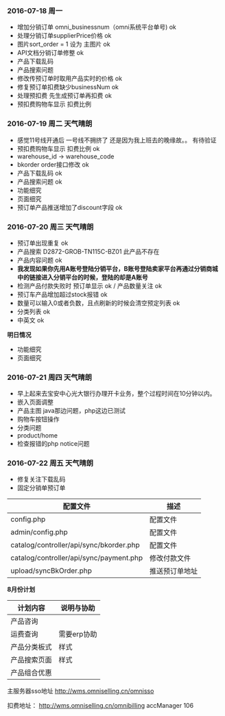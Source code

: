 ### 2016-07-18 周一
- 增加分销订单 omni_businessnum（omni系统平台单号) ok
- 处理分销订单supplierPrice价格  ok
- 图片sort_order = 1 设为 主图片   ok
- API文档分销订单修整 ok
- 产品下载乱码 
- 产品搜索问题 
- 修改传预订单时取用产品实时的价格 ok
- 修复预订单扣费缺少businessNum  ok
- 处理预扣费 先生成预订单再扣费   ok
- 预扣费购物车显示 扣费比例

### 2016-07-19 周二 天气晴朗
- 感觉11号线开通后 一号线不拥挤了 还是因为我上班去的晚缘故。。 有待验证
- 预扣费购物车显示 扣费比例 ok
- warehouse_id -> warehouse_code 
- bkorder order接口修改 ok
- 产品下载乱码 ok
- 产品搜索问题 ok
- 功能细究
- 页面细究
- 预订单产品推送增加了discount字段 ok


### 2016-07-20 周三 天气晴朗
- 预订单出现重复 ok
- 产品搜索 D2872-GROB-TN115C-BZ01 此产品不存在
- 产品内容问题 ok
- **我发现如果你先用A账号登陆分销平台，B账号登陆卖家平台再通过分销商城中的链接进入分销平台的时候，登陆的却是A账号**
- 检测产品付款失败时 预订单显示 ok / 产品数量关注 ok
- 预订车产品增加超过stock报错 ok
- 数量可以输入0或者负数，且点刷新的时候会清空预定列表  ok
- 分类列表 ok
- 中英文 ok

**明日情况**

- 功能细究
- 页面细究

### 2016-07-21 周四 天气晴朗
- 早上起来去宝安中心光大银行办理开卡业务，整个过程时间在10分钟以内。
- 嵌入页面调整
- 产品主图 java那边问题，php这边已测试
- 购物车按钮操作
- 分类问题
- product/home
- 检查报错的php notice问题

### 2016-07-22 周五 天气晴朗
- 修复关注下载乱码
- 固定分销单预订单

配置文件 | 描述
---- | ----
config.php | 配置文件
admin/config.php | 配置文件
catalog/controller/api/sync/bkorder.php | 配置文件
catalog/controller/api/sync/payment.php | 修改付款文件
upload/syncBkOrder.php | 推送预订单地址

**8月份计划**

计划内容 | 说明与协助
---| ---
产品咨询 |
运费查询 | 需要erp协助
产品分类板式 | 样式
产品搜索页面 | 样式
产品组合优惠 | 

主服务器sso地址
http://wms.omniselling.cn/omnisso

扣费地址：
http://wms.omniselling.cn/omnibilling
accManager
106
